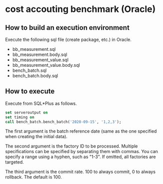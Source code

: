 # cost accouting benchmark (Oracle)

## How to build an execution environment

Execute the following sql file (create package, etc.) in Oracle.

- bb_measurement.sql
- bb_measurement.body.sql
- bb_measurement_value.sql
- bb_measurement_value.body.sql
- bench_batch.sql
- bench_batch.body.sql



## How to execute

Execute from SQL*Plus as follows.

```sql
set serveroutput on
set timing on
call bench_batch.bench_batch('2020-09-15', '1,2,3');
```

The first argument is the batch reference date (same as the one specified when creating the initial data).

The second argument is the factory ID to be processed. Multiple specifications can be specified by separating them with commas. You can specify a range using a hyphen, such as "1-3".
If omitted, all factories are targeted.

The third argument is the commit rate. 100 to always commit, 0 to always rollback. The default is 100.

